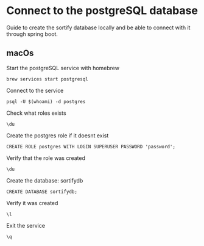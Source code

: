 # Connect to the postgreSQL database

Guide to create the sortify database locally and be able to connect with it through spring boot.

## macOs

Start the postgreSQL service with homebrew

```
brew services start postgresql
```

Connect to the service

```
psql -U $(whoami) -d postgres
```

Check what roles exists

```
\du
```

Create the postgres role if it doesnt exist

```
CREATE ROLE postgres WITH LOGIN SUPERUSER PASSWORD 'password';
```

Verify that the role was created

```
\du
```

Create the database: sortifydb

```
CREATE DATABASE sortifydb;
```

Verify it was created

```
\l
```

Exit the service

```
\q
```
